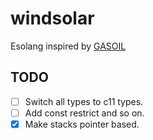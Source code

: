 # windsolar
Esolang inspired by [GASOIL](https://esolangs.org/wiki/GASOIL)


## TODO 
- [ ] Switch all types to c11 types.
- [ ] Add const restrict and so on.
- [x] Make stacks pointer based.
